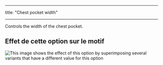 - - -
title: "Chest pocket width"
- - -

Controls the width of the chest pocket.

## Effet de cette option sur le motif

![This image shows the effect of this option by superimposing several variants that have a different value for this option](carlton_chestpocketwidth_sample.svg "Effect of this option on the pattern")
